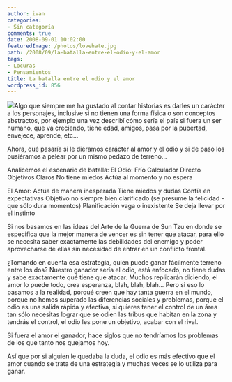 ```yaml
---
author: ivan
categories:
- Sin categoría
comments: true
date: 2008-09-01 10:02:00
featuredImage: /photos/lovehate.jpg
path: /2008/09/la-batalla-entre-el-odio-y-el-amor
tags:
- Locuras
- Pensamientos
title: La batalla entre el odio y el amor
wordpress_id: 856
---
```


[![](/photos/lovehate.jpg)](https://3.bp.blogspot.com/_T2UWuNJg3dQ/SLt-6AYpjeI/AAAAAAAAA2E/eGyRSMQOHL4/s1600-h/lovehate.jpg)Algo que siempre me ha gustado al contar historias es darles un carácter a los personajes, inclusive si no tienen una forma física o son conceptos abstractos, por ejemplo una vez describí cómo sería el país si fuera un ser humano, que va creciendo, tiene edad, amigos, pasa por la pubertad, envejece, aprende, etc...

Ahora, qué pasaría si le diéramos carácter al amor y el odio y si de paso los pusiéramos a pelear por un mismo pedazo de terreno...

Analicemos el escenario de batalla:
El Odio:
Frío
Calculador
Directo
Objetivos Claros
No tiene miedos
Actúa al momento y no espera

El Amor:
Actúa de manera inesperada
Tiene miedos y dudas
Confía en expectativas
Objetivo no siempre bien clarificado (se presume la felicidad - que sólo dura momentos)
Planificación vaga o inexistente
Se deja llevar por el instinto

Si nos basamos en las ideas del Arte de la Guerra de Sun Tzu en donde se especifica que la mejor manera de vencer es sin tener que atacar, para ello se necesita saber exactamente las debilidades del enemigo y poder aprovecharse de ellas sin necesidad de entrar en un conflicto frontal.

¿Tomando en cuenta esa estrategia, quien puede ganar fácilmente terreno entre los dos? Nuestro ganador sería el odio, está enfocado, no tiene dudas y sabe exactamente qué tiene que atacar. Muchos replicarán diciendo, el amor lo puede todo, crea esperanza, blah, blah, blah... Pero si eso lo pasamos a la realidad, porqué creen que hay tanta guerra en el mundo, porqué no hemos superado las diferencias sociales y problemas, porque el odio es una salida rápida y efectiva, si quieres tener el control de un área tan sólo necesitas lograr que se odien las tribus que habitan en la zona y tendrás el control, el odio les pone un objetivo, acabar con el rival.

Si fuera el amor el ganador, hace siglos que no tendríamos los problemas de los que tanto nos quejamos hoy.

Así que por si alguien le quedaba la duda, el odio es más efectivo que el amor cuando se trata de una estrategia y muchas veces se lo utiliza para ganar.